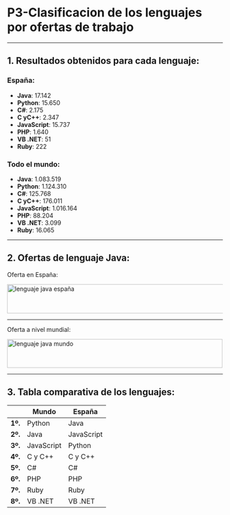 # **P3-Clasificacion de los lenguajes por ofertas de trabajo**
---
## 1. Resultados obtenidos para cada lenguaje:
### España:
* **Java**: 17.142
* **Python**: 15.650
* **C#**: 2.175
* **C yC++**: 2.347
* **JavaScript**: 15.737
* **PHP**: 1.640 
* **VB .NET**: 51
* **Ruby**: 222 
### Todo el mundo:
* **Java**: 1.083.519
* **Python**: 1.124.310
* **C#**: 125.768
* **C yC++**: 176.011
* **JavaScript**: 1.016.164
* **PHP**: 88.204
* **VB .NET**: 3.099
* **Ruby**: 16.065
***
## 2. Ofertas de lenguaje Java:
Oferta en España:

<img width="506" height="68" alt="lenguaje java españa" src="https://github.com/user-attachments/assets/19d446b8-3abc-4276-b8e2-7ce854bbb000" />

---
Oferta a nivel mundial:

<img width="503" height="67" alt="lenguaje java mundo" src="https://github.com/user-attachments/assets/04f8c012-0179-472e-878d-784e293ec94a" />

***
## 3. Tabla comparativa de los lenguajes:
  || **Mundo** | **España** |
  |-----------|-----------|-----------|
  | **1º.** | Python | Java    |
  | **2º.** | Java | JavaScript |
  | **3º.** | JavaScript | Python |
  | **4º.** | C y C++ | C y C++ |
  | **5º.** | C# | C# |
  | **6º.** | PHP | PHP |
  | **7º.** | Ruby | Ruby |
  | **8º.** | VB .NET | VB .NET |
